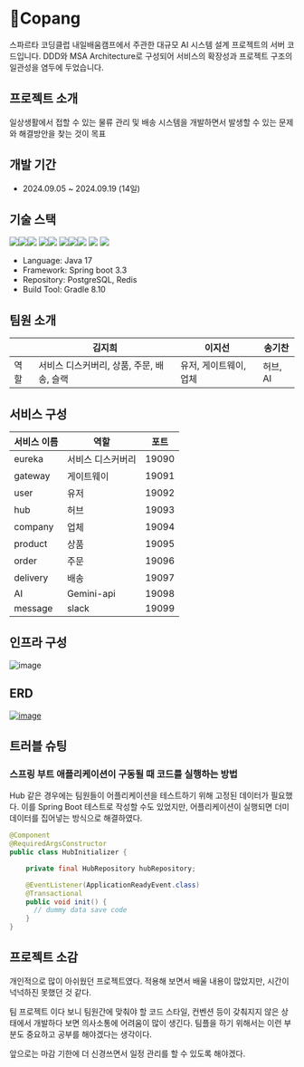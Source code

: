 # 🚚Copang
스파르타 코딩클럽 내일배움캠프에서 주관한 대규모 AI 시스템 설계 프로젝트의 서버 코드입니다. DDD와 MSA Architecture로 구성되어 서비스의 확장성과 프로젝트 구조의 일관성을 염두에 두었습니다.
## 프로젝트 소개
일상생활에서 접할 수 있는 물류 관리 및 배송 시스템을 개발하면서 발생할 수 있는 문제와 해결방안을 찾는 것이 목표
## 개발 기간
- 2024.09.05 ~ 2024.09.19 (14일)
## 기술 스택
<img src="https://img.shields.io/badge/Framework-%23121011?style=for-the-badge"><img src="https://img.shields.io/badge/springboot-6DB33F?style=for-the-badge&logo=springboot&logoColor=white"><img src="https://img.shields.io/badge/3.3.3-515151?style=for-the-badge">
<img src="https://img.shields.io/badge/Build-%23121011?style=for-the-badge"><img src="https://img.shields.io/badge/Gradle-02303A?style=for-the-badge&logo=Gradle&logoColor=white">
<img src="https://img.shields.io/badge/Language-%23121011?style=for-the-badge"><img src="https://img.shields.io/badge/java-%23ED8B00?style=for-the-badge&logo=openjdk&logoColor=white"><img src="https://img.shields.io/badge/17-515151?style=for-the-badge">
<img src="https://img.shields.io/badge/PostgreSQL-4479A1?style=for-the-badge&logo=PostgreSQL&logoColor=white">
<img src="https://img.shields.io/badge/Docker-2496ED?style=for-the-badge&logo=Docker&logoColor=white">
- Language: Java 17
- Framework: Spring boot 3.3
- Repository: PostgreSQL, Redis
- Build Tool: Gradle 8.10
  
## 팀원 소개
|  | 김지희 | 이지선 | 송기찬 |
| --- | --- | --- | --- |
| 역할 | 서비스 디스커버리, 상품, 주문, 배송, 슬랙 | 유저, 게이트웨이, 업체 | 허브, AI |
## 서비스 구성
| 서비스 이름 | 역할 | 포트 |
| --- | --- | --- |
| eureka | 서비스 디스커버리 | 19090 |
| gateway | 게이트웨이 | 19091 |
| user | 유저 | 19092 |
| hub | 허브 | 19093 |
| company | 업체 | 19094 |
| product | 상품 | 19095 |
| order | 주문 | 19096 |
| delivery | 배송 | 19097 |
| AI | Gemini-api | 19098 |
| message | slack | 19099 |
## 인프라 구성
![image](https://github.com/user-attachments/assets/703f5566-6e9a-44d8-a945-a53af6a8c8b7)

## ERD
[![image](https://github.com/user-attachments/assets/9c457e07-a1fb-4c33-a4de-363989706b68)](https://www.erdcloud.com/d/YHoPKNNe22t4d23zP)
## 트러블 슈팅
### 스프링 부트 애플리케이션이 구동될 때 코드를 실행하는 방법
Hub 같은 경우에는 팀원들이 어플리케이션을 테스트하기 위해 고정된 데이터가 필요했다. 이를 Spring Boot 테스트로 작성할 수도 있었지만, 어플리케이션이 실행되면 더미데이터를 집어넣는 방식으로 해결하였다.
``` java
@Component
@RequiredArgsConstructor
public class HubInitializer {

    private final HubRepository hubRepository;

    @EventListener(ApplicationReadyEvent.class)
    @Transactional
    public void init() {
      // dummy data save code
    }
}
```

## 프로젝트 소감
개인적으로 많이 아쉬웠던 프로젝트였다. 적용해 보면서 배울 내용이 많았지만, 시간이 넉넉하진 못했던 것 같다. 

팀 프로젝트 이다 보니 팀원간에 맞춰야 할 코드 스타일, 컨벤션 등이 갖춰지지 않은 상태에서 개발하다 보면 의사소통에 어려움이 많이 생긴다. 팀플을 하기 위해서는 이런 부분도 중요하고 공부를 해야겠다는 생각이다. 

앞으로는 마감 기한에 더 신경쓰면서 일정 관리를 할 수 있도록 해야겠다.

